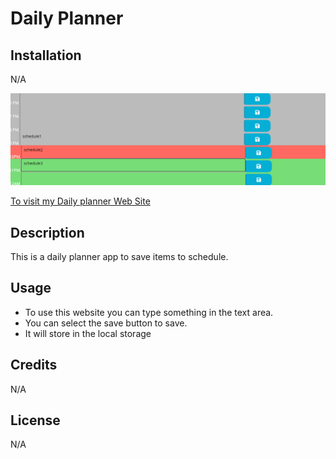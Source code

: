 # Daily Planner

## Installation
N/A

![](./Assets/images/screenshot.png)

[To visit my Daily planner Web Site]( https://ajilakj.github.io/DailyPlanner/)

## Description
This is a daily planner app to save items to schedule.

## Usage
- To use this website you can type something in the text area.
- You can select the save button to save.
- It will store in the local storage

## Credits
N/A

## License
N/A
